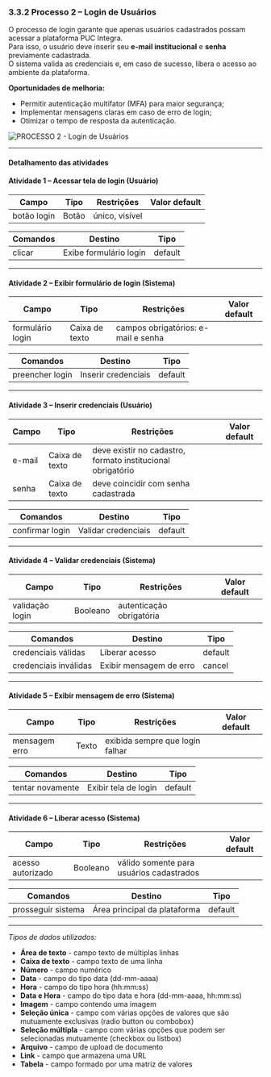 ### 3.3.2 Processo 2 – Login de Usuários

O processo de login garante que apenas usuários cadastrados possam acessar a plataforma PUC Integra.  
Para isso, o usuário deve inserir seu **e-mail institucional** e **senha** previamente cadastrada.  
O sistema valida as credenciais e, em caso de sucesso, libera o acesso ao ambiente da plataforma.  

**Oportunidades de melhoria:**  
- Permitir autenticação multifator (MFA) para maior segurança;  
- Implementar mensagens claras em caso de erro de login;  
- Otimizar o tempo de resposta da autenticação.  

![PROCESSO 2 - Login de Usuários](/assets/images/p2_login.JPG "Modelo BPMN do Processo 2.")

---

#### Detalhamento das atividades  

#### Atividade 1 – Acessar tela de login (Usuário)

| **Campo**        | **Tipo**        | **Restrições**            | **Valor default** |
|-------------------|-----------------|---------------------------|-------------------|
| botão login       | Botão           | único, visível            |                   |

| **Comandos**       | **Destino**            | **Tipo**   |
|--------------------|-------------------------|------------|
| clicar             | Exibe formulário login | default    |

---

#### Atividade 2 – Exibir formulário de login (Sistema)

| **Campo**          | **Tipo**        | **Restrições**                               | **Valor default** |
|---------------------|-----------------|----------------------------------------------|-------------------|
| formulário login    | Caixa de texto  | campos obrigatórios: e-mail e senha          |                   |

| **Comandos**       | **Destino**             | **Tipo**   |
|--------------------|--------------------------|------------|
| preencher login    | Inserir credenciais      | default    |

---

#### Atividade 3 – Inserir credenciais (Usuário)

| **Campo**     | **Tipo**        | **Restrições**                                                | **Valor default** |
|---------------|-----------------|---------------------------------------------------------------|-------------------|
| e-mail        | Caixa de texto  | deve existir no cadastro, formato institucional obrigatório   |                   |
| senha         | Caixa de texto  | deve coincidir com senha cadastrada                           |                   |

| **Comandos**       | **Destino**                  | **Tipo**   |
|--------------------|-------------------------------|------------|
| confirmar login    | Validar credenciais           | default    |

---

#### Atividade 4 – Validar credenciais (Sistema)

| **Campo**            | **Tipo**     | **Restrições**                        | **Valor default** |
|-----------------------|--------------|---------------------------------------|-------------------|
| validação login       | Booleano     | autenticação obrigatória              |                   |

| **Comandos**         | **Destino**                   | **Tipo**   |
|----------------------|--------------------------------|------------|
| credenciais válidas  | Liberar acesso                 | default    |
| credenciais inválidas| Exibir mensagem de erro        | cancel     |

---

#### Atividade 5 – Exibir mensagem de erro (Sistema)

| **Campo**        | **Tipo**      | **Restrições**                       | **Valor default** |
|-------------------|---------------|--------------------------------------|-------------------|
| mensagem erro     | Texto         | exibida sempre que login falhar      |                   |

| **Comandos**       | **Destino**            | **Tipo**   |
|--------------------|-------------------------|------------|
| tentar novamente   | Exibir tela de login    | default    |

---

#### Atividade 6 – Liberar acesso (Sistema)

| **Campo**        | **Tipo**       | **Restrições**                          | **Valor default** |
|-------------------|----------------|-----------------------------------------|-------------------|
| acesso autorizado | Booleano       | válido somente para usuários cadastrados|                   |

| **Comandos**       | **Destino**             | **Tipo**   |
|--------------------|--------------------------|------------|
| prosseguir sistema | Área principal da plataforma | default |
---

_Tipos de dados utilizados:_  

* **Área de texto** - campo texto de múltiplas linhas  
* **Caixa de texto** - campo texto de uma linha  
* **Número** - campo numérico  
* **Data** - campo do tipo data (dd-mm-aaaa)  
* **Hora** - campo do tipo hora (hh:mm:ss)  
* **Data e Hora** - campo do tipo data e hora (dd-mm-aaaa, hh:mm:ss)  
* **Imagem** - campo contendo uma imagem  
* **Seleção única** - campo com várias opções de valores que são mutuamente exclusivas (radio button ou combobox)  
* **Seleção múltipla** - campo com várias opções que podem ser selecionadas mutuamente (checkbox ou listbox)  
* **Arquivo** - campo de upload de documento  
* **Link** - campo que armazena uma URL  
* **Tabela** - campo formado por uma matriz de valores  